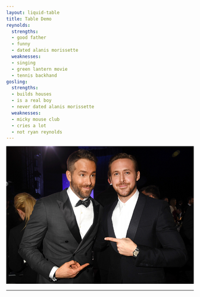 ```yaml
---
layout: liquid-table
title: Table Demo
reynolds:
  strengths:
  - good father
  - funny
  - dated alanis morissette
  weaknesses: 
  - singing
  - green lantern movie
  - tennis backhand 
gosling:
  strengths: 
  - builds houses
  - is a real boy
  - never dated alanis morissette
  weaknesses: 
  - micky mouse club
  - cries a lot
  - not ryan reynolds
---
```





![](assets/img/ryan-v-ryan.jpg) 



<a href="https://github.com/DS4PS/barebones-jekyll/blob/master/_layouts/liquid-table.html" target = "_blank"> 
</a>

<hr>
